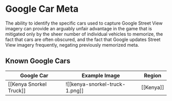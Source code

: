 # Google Car Meta

The ability to identify the specific cars used to capture Google Street View imagery can provide an arguably unfair advantage in the game that is mitigated only by the sheer number of individual vehicles to memorize, the fact that cars are often obscured, and the fact that Google updates Street View imagery frequently, negating previously memorized meta.

## Known Google Cars
| Google Car              | Example Image                  | Region    |
| ----------------------- | ------------------------------ | --------- |
| [[Kenya Snorkel Truck]] | ![[kenya-snorkel-truck-1.png]] | [[Kenya]] |

